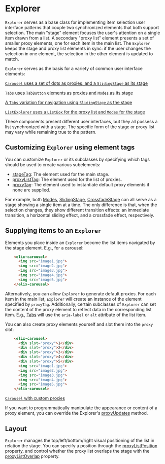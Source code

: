 # Explorer

`Explorer` serves as a base class for implementing item selection user interface patterns that couple two synchronized elements that both support selection. The main "stage" element focuses the user's attention on a single item drawn from a list. A secondary "proxy list" element presents a set of smaller proxy elements, one for each item in the main list. The `Explorer` keeps the stage and proxy list elements in sync: if the user changes the selection in one element, the selection in the other element is updated to match.

`Explorer` serves as the basis for a variety of common user interface elements:

[`Carousel` uses a set of dots as proxies, and a `SlidingStage` as its stage](/demos/carousel.html)

[`Tabs` uses `TabButton` elements as proxies and `Modes` as its stage](/demos/tabs.html)

[A `Tabs` variation for navigation using `SlidingStage` as the stage](/demos/toolbarTabs.html)

[`ListExplorer` uses a `ListBox` for the proxy list and `Modes` for the stage](/demos/listExplorer.html)

These components present different user interfaces, but they all possess a list synchronized with a stage. The specific form of the stage or proxy list may vary while remaining true to the pattern.


## Customizing `Explorer` using element tags

You can customize `Explorer` or its subclasses by specifying which tags should be used to create various subelements:

* [stageTag](#stageTag): The element used for the main stage.
* [proxyListTag](#proxyListTag): The element used for the list of proxies.
* [proxyTag](#proxyTag): The element used to instantiate default proxy elements if none are supplied.

For example, both [Modes](Modes), [SlidingStage](SlidingStage), [CrossfadeStage](CrossfadeStage) can all serve as a stage showing a single item at a time. The only difference is that, when the selection changes, they show different transition effects: an immediate transition, a horizontal sliding effect, and a crossfade effect, respectively.


## Supplying items to an `Explorer`

Elements you place inside an `Explorer` become the list items navigated by the stage element. E.g., for a carousel:

```html
    <elix-carousel>
      <img src="image1.jpg">
      <img src="image2.jpg">
      <img src="image3.jpg">
      <img src="image4.jpg">
      <img src="image5.jpg">
    </elix-carousel>
```

Alternatively, you can allow `Explorer` to generate default proxies. For each item in the main list, `Explorer` will create an instance of the element specified by `proxyTag`. Additionally, certain subclasses of `Explorer` can set the content of the proxy element to reflect data in the corresponding list item. E.g., [Tabs](Tabs) will use the `aria-label` or `alt` attribute of the list item.

You can also create proxy elements yourself and slot them into the `proxy` slot:

```html
    <elix-carousel>
      <div slot="proxy">1</div>
      <div slot="proxy">2</div>
      <div slot="proxy">3</div>
      <div slot="proxy">4</div>
      <div slot="proxy">5</div>
      <img src="image1.jpg">
      <img src="image2.jpg">
      <img src="image3.jpg">
      <img src="image4.jpg">
      <img src="image5.jpg">
    </elix-carousel>
```

[`Carousel` with custom proxies](/demos/carouselWithProxies.html)

If you want to programmatically manipulate the appearance or content of a proxy element, you can override the Explorer's [proxyUpdates](#proxyUpdates) method.


## Layout

`Explorer` manages the top/left/bottom/right visual positioning of the list in relation the stage. You can specify a position through the [proxyListPosition](#proxyListPosition) property, and control whether the proxy list overlaps the stage with the [proxyListOverlap](#proxyListOverlap) property.
